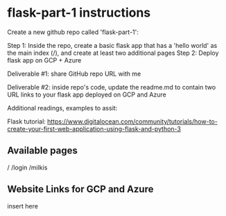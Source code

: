 # flask-part-1 instructions

Create a new github repo called 'flask-part-1': 

Step 1: Inside the repo, create a basic flask app that has a 'hello world' as the main index (/), and create at least two additional pages
Step 2: Deploy flask app on GCP + Azure 

Deliverable #1: share GitHub repo URL with me

Deliverable #2: inside repo's code, update the readme.md to contain two
URL links to your flask app deployed on GCP and Azure

Additional readings, examples to assit:


Flask tutorial:
https://www.digitalocean.com/community/tutorials/how-to-create-your-first-web-application-using-flask-and-python-3

## Available pages

/
/login
/milkis

## Website Links for GCP and Azure

insert here